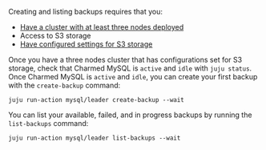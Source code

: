 Creating and listing backups requires that you:
* [Have a cluster with at least three nodes deployed](https://discourse.charmhub.io/t/charmed-mysql-tutorial-managing-units/TODO)
* Access to S3 storage
* [Have configured settings for S3 storage](https://discourse.charmhub.io/t/configuring-settings-for-s3/TODO)

Once you have a three nodes cluster that has configurations set for S3 storage, check that Charmed MySQL is `active` and `idle` with `juju status`. Once Charmed MySQL is `active` and `idle`, you can create your first backup with the `create-backup` command:
```
juju run-action mysql/leader create-backup --wait
```

You can list your available, failed, and in progress backups by running the `list-backups` command:
```
juju run-action mysql/leader list-backups --wait
```

